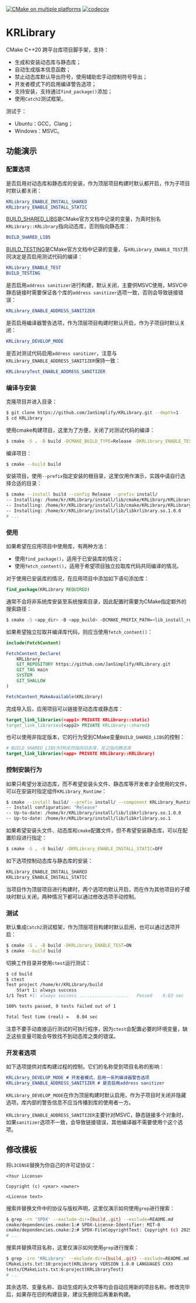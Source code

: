 [![CMake on multiple platforms](https://github.com/JanSimplify/KRLibrary/actions/workflows/cmake-multi-platform.yml/badge.svg)](https://github.com/JanSimplify/KRLibrary/actions/workflows/cmake-multi-platform.yml)
[![codecov](https://codecov.io/gh/JanSimplify/KRLibrary/graph/badge.svg?token=POK5ZHMWW2)](https://codecov.io/gh/JanSimplify/KRLibrary)

# KRLibrary

CMake C++20 跨平台库项目脚手架，支持：

- 生成和安装动态库与静态库；
- 自动生成版本信息函数；
- 禁止动态库默认导出符号，使用辅助宏手动控制符号导出；
- 开发者模式下的启用编译警告选项；
- 支持安装，支持通过`find_package()`添加；
- 使用`Catch2`测试框架。

测试于：

- Ubuntu：GCC，Clang；
- Windows：MSVC。

## 功能演示

### 配置选项

是否启用对动态库和静态库的安装，作为顶层项目构建时默认都开启，作为子项目时默认都关闭：

```cmake
KRLibrary_ENABLE_INSTALL_SHARED
KRLibrary_ENABLE_INSTALL_STATIC
```

[BUILD_SHARED_LIBS](https://cmake.org/cmake/help/latest/variable/BUILD_SHARED_LIBS.html)是CMake官方文档中记录的变量，为真时别名`KRLibrary::KRLibrary`指向动态库，否则指向静态库：

```cmake
BUILD_SHARED_LIBS
```

[BUILD_TESTING](https://cmake.org/cmake/help/git-stage/variable/BUILD_TESTING.html)是CMake官方文档中记录的变量，与`KRLibrary_ENABLE_TEST`共同决定是否启用测试代码的编译：

```cmake
KRLibrary_ENABLE_TEST
BUILD_TESTING
```

是否启用`address sanitizer`进行构建，默认关闭，主要供MSVC使用，MSVC中静态链接时需要保证各个库的`address sanitizer`选项一致，否则会导致链接错误：

```cmake
KRLibrary_ENABLE_ADDRESS_SANITIZER
```

是否启用编译器警告选项，作为顶层项目构建时默认开启，作为子项目时默认关闭：

```cmake
KRLibrary_DEVELOP_MODE
```

是否对测试代码启用`address sanitizer`，注意与`KRLibrary_ENABLE_ADDRESS_SANITIZER`保持一致：

```cmake
KRLibraryTest_ENABLE_ADDRESS_SANITIZER	
```

### 编译与安装

克隆项目并进入目录：

```bash
$ git clone https://github.com/JanSimplify/KRLibrary.git --depth=1
$ cd KRLibrary
```

使用cmake构建项目，这里为了方便，关闭了对测试代码的编译：

```bash
$ cmake -S . -B build -DCMAKE_BUILD_TYPE=Release -DKRLibrary_ENABLE_TEST=OFF
```

编译项目：

```bash
$ cmake --build build
```

安装项目，使用`--prefix`指定安装的根目录，这里仅用作演示，实践中请自行选择合适的目录：

```bash
$ cmake --install build --config Release --prefix install/
-- Installing: /home/kr/KRLibrary/install/lib/cmake/KRLibrary/KRLibraryConfig.cmake
-- Installing: /home/kr/KRLibrary/install/lib/cmake/KRLibrary/KRLibraryConfigVersion.cmake
-- Installing: /home/kr/KRLibrary/install/lib/libkrlibrary.so.1.0.0
# ...
```

### 使用

如果希望在应用项目中使用库，有两种方法：

- 使用`find_package()`，适用于已安装库的情况；
- 使用`fetch_content()`，适用于希望项目独立拉取库代码共同编译的情况。

对于使用已安装库的情况，在应用项目中添加如下语句添加库：

```cmake
find_package(KRLibrary REQUIRED)
```

通常不会将非系统库安装至系统搜索目录，因此配置时需要为CMake指定额外的搜索路径：

```bash
$ cmake -S <app_dir> -B <app_build> -DCMAKE_PREFIX_PATH=<lib_install_root>
```

如果希望独立拉取并编译库代码，则应当使用`fetch_content()`：

```cmake
include(FetchContent)

FetchContent_Declare(
    KRLibrary
    GIT_REPOSITORY https://github.com/JanSimplify/KRLibrary.git
    GIT_TAG main
    SYSTEM
    GIT_SHALLOW
)

FetchContent_MakeAvailable(KRLibrary)
```

完成导入后，应用项目可以链接至动态库或静态库：

```cmake
target_link_libraries(<app1> PRIVATE KRLibrary::static)
target_link_libraries(<app2> PRIVATE KRLibrary::shared)
```

也可以使用非指定版本，它的行为受到CMake变量`BUILD_SHARED_LIBS`的控制：

```cmake
# BUILD_SHARED_LIBS为TRUE时指向动态库，反之指向静态库
target_link_libraries(<app> PRIVATE KRLibrary::KRLibrary)
```

### 控制安装行为

如果只希望分发动态库，而不希望安装头文件、静态库等开发者才会使用的文件，可以在安装时指定组件`KRLibrary_Runtime`：

```bash
$ cmake --install build/ --prefix install/ --component KRLibrary_Runtime
-- Install configuration: "Release"
-- Up-to-date: /home/kr/KRLibrary/install/lib/libkrlibrary.so.1.0.0
-- Up-to-date: /home/kr/KRLibrary/install/lib/libkrlibrary.so.1
```

如果希望安装头文件、动态库和`cmake`配置文件，但不希望安装静态库，可以在配置阶段进行指定：

```bash
$ cmake -S . -B build/ -DKRLibrary_ENABLE_INSTALL_STATIC=OFF
```

如下选项控制动态库与静态库的安装：

```bash
KRLibrary_ENABLE_INSTALL_SHARED
KRLibrary_ENABLE_INSTALL_STATIC
```

当项目作为顶层项目进行构建时，两个选项均默认开启，而在作为其他项目的子模块时默认关闭，两种情况下都可以通过修改选项手动控制。

### 测试

默认集成`Catch2`测试框架，作为顶层项目构建时默认启用，也可以通过选项开启：

```bash
$ cmake -S . -B build -DKRLibrary_ENABLE_TEST=ON
$ cmake --build build
```

切换工作目录并使用`ctest`运行测试：

```bash
$ cd build
$ ctest
Test project /home/kr/KRLibrary/build
    Start 1: always success
1/1 Test #1: always success ...................   Passed    0.03 sec

100% tests passed, 0 tests failed out of 1

Total Test time (real) =   0.04 sec
```

注意不要手动直接运行测试的可执行程序，因为`ctest`会配置必要的环境变量，缺乏这些变量可能会导致找不到动态库之类的错误。

### 开发者选项

如下选项提供对库构建过程的控制，它们的名称受到项目名称的影响：

```cmake
KRLibrary_DEVELOP_MODE # 开发者模式，启用一系列编译器警告选项
KRLibrary_ENABLE_ADDRESS_SANITIZER # 是否启用address sanitizer
```

`KRLibrary_DEVELOP_MODE`在作为顶层构建时默认启用，作为子项目时关闭并隐藏选项，库内部的警告信息不应当传播到库的使用者一方。

`KRLibrary_ENABLE_ADDRESS_SANITIZER`主要针对MSVC，静态链接多个对象时，如果`sanitizer`选项不一致，会导致链接错误，其他编译器不需要使用个这个选项。

## 修改模板

将`LICENSE`替换为你自己的许可证协议：

```LICENSE
<Your License>

Copyright (c) <year> <owner>

<License text>
```

搜索并替换文件中的协议与版权声明，这里仅演示如何使用`grep`进行搜索：

```bash
$ grep -rn 'SPDX' --exclude-dir={build,.git} --exclude=README.md
cmake/dependencies.cmake:1:# SPDX-License-Identifier: MIT-0
cmake/dependencies.cmake:2:# SPDX-FileCopyrightText: Copyright (c) 2025 JanSimplify
# ...
```

搜索并替换项目名称，这里仅演示如何使用`grep`进行搜索：

```bash
$ grep -irn 'KRLibrary' --exclude-dir={build,.git} --exclude=README.md
CMakeLists.txt:10:project(KRLibrary VERSION 1.0.0 LANGUAGES CXX)
tests/CMakeLists.txt:6:project(KRLibraryTest)
# ...
```

其余选项、变量名称、自动生成的头文件等均会自动应用新的项目名称。修改完毕后，如果存在旧的构建目录，建议先删除后再重新构建。

